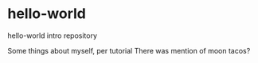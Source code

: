 # hello-world
hello-world intro repository

Some things about myself, per tutorial
There was mention of moon tacos?
